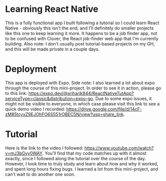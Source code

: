 # Learning React Native
This is a fully functional app I built following a tutorial so I could learn React Native - obviously this isn't the end, and I'll definitely do smaller projects like this one to keep learning it more. It happens to be a job finder app, not to be confused with Clover, the React job-finder web app that I'm currently building. Also note: I don't usually post tutorial-based projects on my GH, and this will be made private in a couple days. 
# Deployment
This app is deployed with Expo. Side note: I also learned a lot about expo through the course of this mini-project. In order to see it in action, please go to this link: https://expo.dev/@sriharik844/ReactNativeTutApp?serviceType=classic&distribution=expo-go. Due to some expo issues, it might not be visible to everyone, in which case please visit this link to see a quick demo video I recorded: https://drive.google.com/file/d/14cF-zM85tcyxZ9EJOhFO6S551rOBEC5N/view?usp=share_link.
# Tutorial
Here is the link to the video I followed: https://www.youtube.com/watch?v=mJ3bGvy0WAY. You'll find that my code matches up with it almost exactly, since I followed along the tutorial over the course of the day. However, I took time to truly study and learn about how and why it worked, and spent long hours fixing bugs. I learned a lot from this mini-project, and can't wait to do another one soon.

